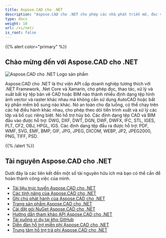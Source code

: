 ```yaml
---
title: Aspose.CAD cho .NET
description: "Aspose.CAD cho .NET cho phép các nhà phát triển mở, đọc và xử lý các định dạng tệp AutoCAD DWG, DXF, DWT và các định dạng tệp CAD và BIM khác, chẳng hạn như: DGN, DWF, DWFX, IFC, STL, IGES, PLT, CF2, OBJ, HPGL, IGS."
type: docs
weight: 10
url: /vi/net/
is_root: false
---
```


{{% alert color="primary" %}}

## **Chào mừng đến với Aspose.CAD cho .NET**

![Aspose.CAD cho .NET Logo sản phẩm](/_assets/home_1.png)

Aspose.CAD cho .NET là thư viện API cấp doanh nghiệp tương thích với .NET Framework, .Net Core và Xamarin, cho phép đọc, thao tác, xử lý và xuất bất kỳ tệp bản vẽ CAD hoặc BIM nào thành nhiều định dạng tệp hình ảnh vector và raster khác nhau mà không cần sử dụng AutoCAD hoặc bất kỳ phần mềm bổ sung nào khác.
Nó an toàn cho đa luồng, có thể chạy trên các hệ điều hành khác nhau, cho phép theo dõi tiến trình xuất và xử lý các lớp và bố cục riêng biệt. Nó hỗ trợ hủy bỏ.
Các định dạng tệp CAD và BIM đầu vào được hỗ trợ: DWG, DXF, DWT, DGN, DWF, DWFX, IFC, STL, IGES, PLT, CF2, OBJ, HPGL, IGS.
Các định dạng tệp đầu ra được hỗ trợ: PDF, WMF, SVG, EMF, BMP, GIF, JPG, JPEG, DICOM, WEBP, JP2, JPEG2000, PNG, TIFF, PSD.

{{% /alert %}}

## **Tài nguyên Aspose.CAD cho .NET**

Dưới đây là các liên kết đến một số tài nguyên hữu ích mà bạn có thể cần để hoàn thành công việc của mình.

- [Tài liệu trực tuyến Aspose.CAD cho .NET](/vi/cad/net/)
- [Các tính năng của Aspose.CAD cho .NET](/vi/cad/net/features/)
- [Ghi chú phát hành của Aspose.CAD cho .NET](https://releases.aspose.com/cad/net/release-notes/)
- [Trang sản phẩm Aspose.CAD cho .NET](https://products.aspose.com/cad/net/)
- [Cài đặt gói NuGet Aspose.CAD cho .NET](https://www.nuget.org/packages/Aspose.CAD/)
- [Hướng dẫn tham khảo API Aspose.CAD cho .NET](https://reference.aspose.com/cad/net)
- [Tải xuống ví dụ tại kho GitHub](https://github.com/aspose-cad/Aspose.CAD-for-.NET)
- [Diễn đàn hỗ trợ miễn phí Aspose.CAD cho .NET](https://forum.aspose.com/c/cad/19)
- [Trung tâm hỗ trợ trả phí Aspose.CAD cho .NET](https://helpdesk.aspose.com/)
